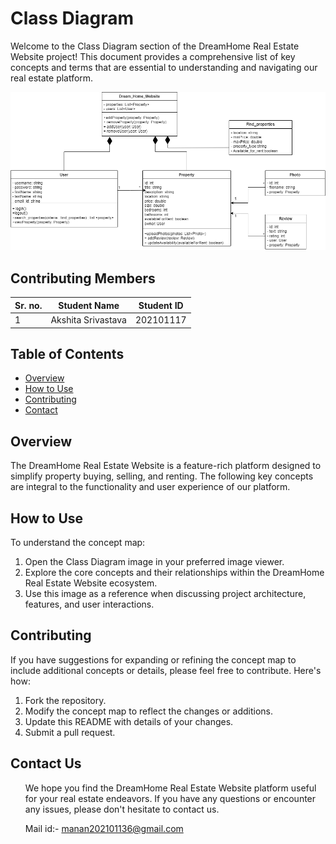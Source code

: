 # Class Diagram

Welcome to the  Class Diagram section of the DreamHome Real Estate Website project! This document provides a comprehensive list of key concepts and terms that are essential to understanding and navigating our real estate platform.

![Class_Diagram](Class_Diagram_SE.png)
 
## Contributing Members
| Sr. no. | Student Name | Student ID |
| --- | --- | --- |
| 1 | Akshita Srivastava | 202101117 |


## Table of Contents
- [Overview](#overview)
- [How to Use](#how-to-use)
- [Contributing](#contributing)
- [Contact](#Contact-us)

## Overview

The DreamHome Real Estate Website is a feature-rich platform designed to simplify property buying, selling, and renting. The following key concepts are integral to the functionality and user experience of our platform.


## How to Use

To understand the concept map:

1. Open the Class Diagram image in your preferred image viewer.
2. Explore the core concepts and their relationships within the DreamHome Real Estate Website ecosystem.
3. Use this image as a reference when discussing project architecture, features, and user interactions.

## Contributing

If you have suggestions for expanding or refining the concept map to include additional concepts or details, please feel free to contribute. Here's how:

1. Fork the repository.
2. Modify the concept map to reflect the changes or additions.
3. Update this README with details of your changes.
4. Submit a pull request.

## Contact Us

<ul>
We hope you find the DreamHome Real Estate Website platform useful for your real estate endeavors. If you have any questions or encounter any issues, please don't hesitate to contact us.

Mail id:- manan202101136@gmail.com 
</ul>



